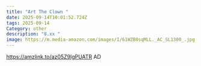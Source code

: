 ```yaml
---
title: "Art The Clown "
date: 2025-09-14T10:01:52.724Z
tags: 2025-09-14
Category: other
description: "8.xx "
image: https://m.media-amazon.com/images/I/61WZB0sqMLL._AC_SL1300_.jpg
---
```

https://amzlink.to/az05Z9lgPUATR
AD